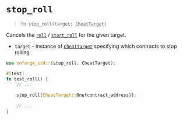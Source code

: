 # `stop_roll`

> `fn stop_roll(target: CheatTarget)`

Cancels the [`roll`](./roll.md) / [`start_roll`](./start_roll.md) for the given target.

- `target` - instance of [`CheatTarget`](./cheat_target.md) specifying which contracts to stop rolling

```rust
use snforge_std::{stop_roll, CheatTarget};

#[test]
fn test_roll() {
    // ...
    
    stop_roll(CheatTarget::One(contract_address));
    
    // ...
}
```
